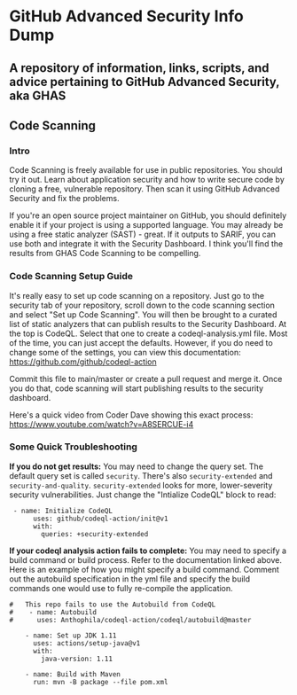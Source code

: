 # GitHub Advanced Security Info Dump
## A repository of information, links, scripts, and advice pertaining to GitHub Advanced Security, aka GHAS

## Code Scanning

### Intro
Code Scanning is freely available for use in public repositories.  You should try it out.  Learn about application security and how to write secure code by cloning a free, vulnerable repository.  Then scan it using GitHub Advanced Security and fix the problems.  

If you're an open source project maintainer on GitHub, you should definitely enable it if your project is using a supported language.  You may already be using a free static analyzer (SAST) - great.  If it outputs to SARIF, you can use both and integrate it with the Security Dashboard.  I think you'll find the results from GHAS Code Scanning to be compelling.  

### Code Scanning Setup Guide
It's really easy to set up code scanning on a repository.  Just go to the security tab of your repository, scroll down to the code scanning section and select "Set up Code Scanning".  You will then be brought to a curated list of static analyzers that can publish results to the Security Dashboard.  At the top is CodeQL.  Select that one to create a codeql-analysis.yml file.  Most of the time, you can just accept the defaults. However, if you do need to change some of the settings, you can view this documentation:  https://github.com/github/codeql-action

Commit this file to main/master or create a pull request and merge it.  Once you do that, code scanning will start publishing results to the security dashboard.  

Here's a quick video from Coder Dave showing this exact process: https://www.youtube.com/watch?v=A8SERCUE-i4

### Some Quick Troubleshooting
**If you do not get results:**
You may need to change the query set.  The default query set is called ```security```.  There's also ```security-extended``` and ```security-and-quality```.  ```security-extended``` looks for more, lower-severity security vulnerabilities.  Just change the "Intialize CodeQL" block to read:
```
 - name: Initialize CodeQL
      uses: github/codeql-action/init@v1
      with:
        queries: +security-extended
```

**If your codeql analysis action fails to complete:**
You may need to specify a build command or build process.  Refer to the documentation linked above.  Here is an example of how you might specify a build command.  Comment out the autobuild specification in the yml file and specify the build commands one would use to fully re-compile the application.
```
#   This repo fails to use the Autobuild from CodeQL
#    - name: Autobuild
#      uses: Anthophila/codeql-action/codeql/autobuild@master
    
    - name: Set up JDK 1.11
      uses: actions/setup-java@v1
      with:
        java-version: 1.11
    
    - name: Build with Maven
      run: mvn -B package --file pom.xml
 ```


